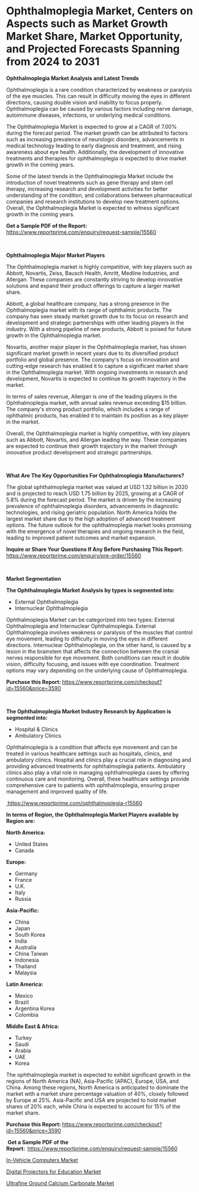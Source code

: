 <p><h1>Ophthalmoplegia Market, Centers on Aspects such as Market Growth Market Share, Market Opportunity, and Projected Forecasts Spanning from 2024 to 2031</h1></p><p><strong>Ophthalmoplegia Market Analysis and Latest Trends</strong></p>
<p><p>Ophthalmoplegia is a rare condition characterized by weakness or paralysis of the eye muscles. This can result in difficulty moving the eyes in different directions, causing double vision and inability to focus properly. Ophthalmoplegia can be caused by various factors including nerve damage, autoimmune diseases, infections, or underlying medical conditions.</p><p>The Ophthalmoplegia Market is expected to grow at a CAGR of 7.00% during the forecast period. The market growth can be attributed to factors such as increasing prevalence of neurologic disorders, advancements in medical technology leading to early diagnosis and treatment, and rising awareness about eye health. Additionally, the development of innovative treatments and therapies for ophthalmoplegia is expected to drive market growth in the coming years.</p><p>Some of the latest trends in the Ophthalmoplegia Market include the introduction of novel treatments such as gene therapy and stem cell therapy, increasing research and development activities for better understanding of the condition, and collaborations between pharmaceutical companies and research institutions to develop new treatment options. Overall, the Ophthalmoplegia Market is expected to witness significant growth in the coming years.</p></p>
<p><strong>Get a Sample PDF of the Report:&nbsp;</strong> <a href="https://www.reportprime.com/enquiry/request-sample/15560">https://www.reportprime.com/enquiry/request-sample/15560</a></p>
<p>&nbsp;</p>
<p><strong>Ophthalmoplegia Major Market Players</strong></p>
<p><p>The Ophthalmoplegia market is highly competitive, with key players such as Abbott, Novartis, Zeiss, Bausch Health, Amritt, Medline Industries, and Allergan. These companies are constantly striving to develop innovative solutions and expand their product offerings to capture a larger market share.</p><p>Abbott, a global healthcare company, has a strong presence in the Ophthalmoplegia market with its range of ophthalmic products. The company has seen steady market growth due to its focus on research and development and strategic partnerships with other leading players in the industry. With a strong pipeline of new products, Abbott is poised for future growth in the Ophthalmoplegia market.</p><p>Novartis, another major player in the Ophthalmoplegia market, has shown significant market growth in recent years due to its diversified product portfolio and global presence. The company's focus on innovation and cutting-edge research has enabled it to capture a significant market share in the Ophthalmoplegia market. With ongoing investments in research and development, Novartis is expected to continue its growth trajectory in the market.</p><p>In terms of sales revenue, Allergan is one of the leading players in the Ophthalmoplegia market, with annual sales revenue exceeding $15 billion. The company's strong product portfolio, which includes a range of ophthalmic products, has enabled it to maintain its position as a key player in the market.</p><p>Overall, the Ophthalmoplegia market is highly competitive, with key players such as Abbott, Novartis, and Allergan leading the way. These companies are expected to continue their growth trajectory in the market through innovative product development and strategic partnerships.</p></p>
<p>&nbsp;</p>
<p><strong>What Are The Key Opportunities For Ophthalmoplegia Manufacturers?</strong></p>
<p><p>The global ophthalmoplegia market was valued at USD 1.32 billion in 2020 and is projected to reach USD 1.75 billion by 2025, growing at a CAGR of 5.8% during the forecast period. The market is driven by the increasing prevalence of ophthalmoplegia disorders, advancements in diagnostic technologies, and rising geriatric population. North America holds the largest market share due to the high adoption of advanced treatment options. The future outlook for the ophthalmoplegia market looks promising with the emergence of novel therapies and ongoing research in the field, leading to improved patient outcomes and market expansion.</p></p>
<p><strong>Inquire or Share Your Questions If Any Before Purchasing This Report:</strong> <a href="https://www.reportprime.com/enquiry/pre-order/15560">https://www.reportprime.com/enquiry/pre-order/15560</a></p>
<p>&nbsp;</p>
<p><strong>Market Segmentation</strong></p>
<p><strong>The Ophthalmoplegia Market Analysis by types is segmented into:</strong></p>
<p><ul><li>External Ophthalmoplegia</li><li>Internuclear Ophthalmoplegia</li></ul></p>
<p><p>Ophthalmoplegia Market can be categorized into two types: External Ophthalmoplegia and Internuclear Ophthalmoplegia. External Ophthalmoplegia involves weakness or paralysis of the muscles that control eye movement, leading to difficulty in moving the eyes in different directions. Internuclear Ophthalmoplegia, on the other hand, is caused by a lesion in the brainstem that affects the connection between the cranial nerves responsible for eye movement. Both conditions can result in double vision, difficulty focusing, and issues with eye coordination. Treatment options may vary depending on the underlying cause of Ophthalmoplegia.</p></p>
<p><strong>Purchase this Report:&nbsp;</strong><a href="https://www.reportprime.com/checkout?id=15560&price=3590">https://www.reportprime.com/checkout?id=15560&price=3590</a></p>
<p>&nbsp;</p>
<p><strong>The Ophthalmoplegia Market Industry Research by Application is segmented into:</strong></p>
<p><ul><li>Hospital & Clinics</li><li>Ambulatory Clinics</li></ul></p>
<p><p>Ophthalmoplegia is a condition that affects eye movement and can be treated in various healthcare settings such as hospitals, clinics, and ambulatory clinics. Hospital and clinics play a crucial role in diagnosing and providing advanced treatments for ophthalmoplegia patients. Ambulatory clinics also play a vital role in managing ophthalmoplegia cases by offering continuous care and monitoring. Overall, these healthcare settings provide comprehensive care to patients with ophthalmoplegia, ensuring proper management and improved quality of life.</p></p>
<p><a href="https://www.reportprime.com/ophthalmoplegia-r15560">&nbsp;https://www.reportprime.com/ophthalmoplegia-r15560</a></p>
<p><strong>In terms of Region, the Ophthalmoplegia Market Players available by Region are:</strong></p>
<p>
    <p> <strong> North America: </strong>
        <ul>
            <li>United States</li>
            <li>Canada</li>
        </ul>
        </p> 
    <p> <strong> Europe: </strong>
        <ul>
            <li>Germany</li>
            <li>France</li>
            <li>U.K.</li>
            <li>Italy</li>
            <li>Russia</li>
        </ul>
        </p> 
    <p> <strong> Asia-Pacific: </strong>
        <ul>
            <li>China</li>
            <li>Japan</li>
            <li>South Korea</li>
            <li>India</li>
            <li>Australia</li>
            <li>China Taiwan</li>
            <li>Indonesia</li>
            <li>Thailand</li>
            <li>Malaysia</li>
        </ul>
        </p> 
    <p> <strong> Latin America: </strong>
        <ul>
            <li>Mexico</li>
            <li>Brazil</li>
            <li>Argentina Korea</li>
            <li>Colombia</li>
        </ul>
        </p> 
    <p> <strong> Middle East & Africa: </strong>
        <ul>
            <li>Turkey</li>
            <li>Saudi</li>
            <li>Arabia</li>
            <li>UAE</li>
            <li>Korea</li>
        </ul>
    </p>
    </p>
<p><p>The ophthalmoplegia market is expected to exhibit significant growth in the regions of North America (NA), Asia-Pacific (APAC), Europe, USA, and China. Among these regions, North America is anticipated to dominate the market with a market share percentage valuation of 40%, closely followed by Europe at 25%. Asia-Pacific and USA are projected to hold market shares of 20% each, while China is expected to account for 15% of the market share.</p></p>
<p><strong>Purchase this Report: </strong><a href="https://www.reportprime.com/checkout?id=15560&price=3590">https://www.reportprime.com/checkout?id=15560&price=3590</a></p>
<p>&nbsp;<strong>Get a Sample PDF of the Report:&nbsp;&nbsp;</strong><a href="https://www.reportprime.com/enquiry/request-sample/15560">https://www.reportprime.com/enquiry/request-sample/15560</a></p>
<p><strong></strong></p>
<p><p><a href="https://www.linkedin.com/pulse/in-vehicle-computers-market-research-report-provides-critical-yfoue?trackingId=BAr%2B5pJg%2FF6xf9kxSPj8Kg%3D%3D">In-Vehicle Computers Market</a></p><p><a href="https://www.linkedin.com/pulse/digital-projectors-education-market-size-growing-forecasted-ry0le?trackingId=fHYoEcB0XWskmfKmENP7wg%3D%3D">Digital Projectors for Education Market</a></p><p><a href="https://www.linkedin.com/pulse/ultrafine-ground-calcium-carbonate-market-centers-aspects-scnee?trackingId=3EvhrGwe4EvZRJ78gVsS6A%3D%3D">Ultrafine Ground Calcium Carbonate Market</a></p></p>